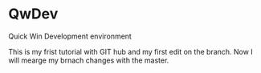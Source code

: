 # QwDev
Quick Win Development environment

This is my frist tutorial with GIT hub and my first edit on the branch. Now I will mearge my brnach changes with the master.
